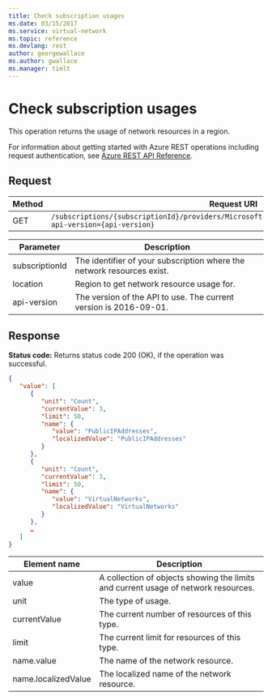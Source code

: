 ```yaml
---
title: Check subscription usages
ms.date: 03/15/2017
ms.service: virtual-network
ms.topic: reference
ms.devlang: rest
author: georgewallace
ms.author: gwallace
ms.manager: timlt
---
```

# Check subscription usages

This operation returns the usage of network resources in a region.

For information about getting started with Azure REST operations including request authentication, see [Azure REST API Reference](../../index.md).

## Request  

|Method|Request URI|  
|------------|-----------------|  
|GET|`/subscriptions/{subscriptionId}/providers/Microsoft.Network/locations/{location}/usages?api-version={api-version}`|  

| Parameter | Description |
| --------- | ----------- |
| subscriptionId | The identifier of your subscription where the network resources exist. |
| location | Region to get network resource usage for. |
| api-version | The version of the API to use. The current version is 2016-09-01. | 

## Response  
 **Status code:** Returns status code 200 (OK), if the operation was successful.  
  
```json  
{  
   "value": [  
      {  
         "unit": "Count",  
         "currentValue": 3,  
         "limit": 50,  
         "name": {  
            "value": "PublicIPAddresses",  
            "localizedValue": "PublicIPAddresses"  
         }  
      },  
      {  
         "unit": "Count",  
         "currentValue": 3,  
         "limit": 50,  
         "name": {  
            "value": "VirtualNetworks",  
            "localizedValue": "VirtualNetworks"  
         }  
      },  
      …  
   ]  
}  
```  
  
|Element name|Description|  
|------------------|-----------------|  
|value|A collection of objects showing the limits and current usage of  network resources.|  
|unit|The type of usage.|  
|currentValue|The current number of resources of this type.|  
|limit|The current limit for resources of this type.|  
|name.value|The name of the network resource.|  
|name.localizedValue|The localized name of the network resource.|
